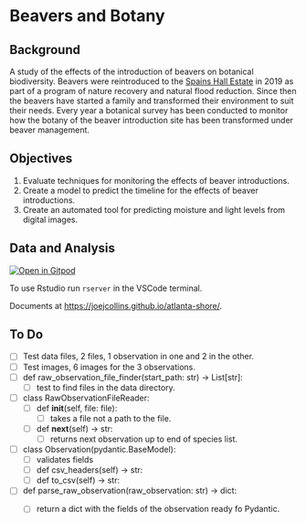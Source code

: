 # Beavers and Botany

## Background

A study of the effects of the introduction of beavers on botanical biodiversity.
Beavers were reintroduced to the [Spains Hall Estate](https://www.spainshallestate.co.uk/nfm_beavers) in 2019 
as part of a program of nature recovery and natural flood reduction.
Since then the beavers have started a family
and transformed their environment to suit their needs.
Every year a botanical survey has been conducted to monitor how the botany
of the beaver introduction site has been transformed under beaver management.

## Objectives

1. Evaluate techniques for monitoring the effects of beaver introductions.
1. Create a model to predict the timeline for the effects of beaver introductions.
1. Create an automated tool for predicting moisture and light levels from digital images.

## Data and Analysis

[![Open in Gitpod](https://gitpod.io/button/open-in-gitpod.svg)](https://gitpod.io/#github.com/joejcollins/atlanta-shore)

To use Rstudio run `rserver` in the VSCode terminal.

Documents at <https://joejcollins.github.io/atlanta-shore/>.


## To Do

- [ ] Test data files, 2 files, 1 observation in one and 2 in the other.
- [ ] Test images, 6 images for the 3 observations.
- [ ] def raw_observation_file_finder(start_path: str) -> List[str]:
  - [ ] test to find files in the data directory.
- [ ] class RawObservationFileReader:
  - [ ] def __init__(self, file: file):
    - [ ] takes a file not a path to the file.
  - [ ] def __next__(self) -> str:
    - [ ] returns next observation up to end of species list.
- [ ] class Observation(pydantic.BaseModel):
  - [ ] validates fields
  - [ ] def csv_headers(self) -> str:
  - [ ] def to_csv(self) -> str:
- [ ] def parse_raw_observation(raw_observation: str) -> dict:
  - [ ] return a dict with the fields of the observation ready fo Pydantic.

  